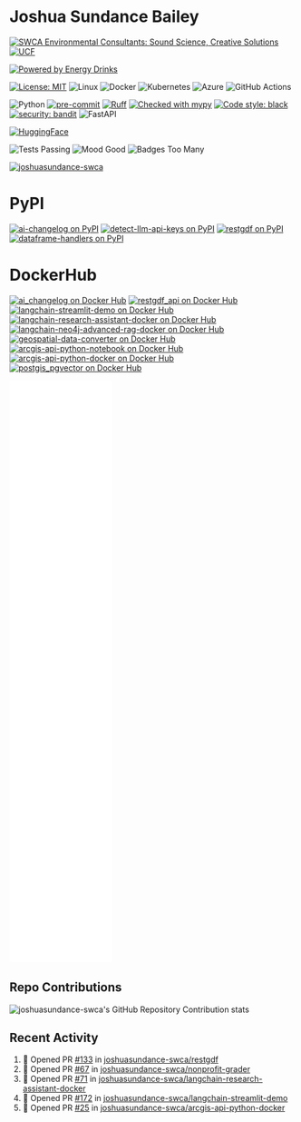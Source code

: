# Joshua Sundance Bailey

[![SWCA Environmental Consultants: Sound Science, Creative Solutions](https://img.shields.io/badge/Sound_Science-Creative_Solutions-blue)](https://swca.com/)
[![UCF](https://img.shields.io/badge/UCF-Knight-gold)](https://www.ucf.edu/)

[![Powered by Energy Drinks](https://forthebadge.com/images/badges/powered-by-energy-drinks.svg)](https://forthebadge.com)

[![License: MIT](https://img.shields.io/badge/License-MIT-yellow.svg)](https://opensource.org/licenses/MIT)
![Linux](https://img.shields.io/badge/Linux-FCC624?logo=linux&logoColor=black)
![Docker](https://img.shields.io/badge/docker-%230db7ed.svg?logo=docker&logoColor=white)
![Kubernetes](https://img.shields.io/badge/kubernetes-%23326ce5.svg?logo=kubernetes&logoColor=white)
![Azure](https://img.shields.io/badge/azure-%230072C6.svg?logo=microsoftazure&logoColor=white)
![GitHub Actions](https://img.shields.io/badge/github%20actions-%232671E5.svg?logo=githubactions&logoColor=white)

![Python](https://img.shields.io/badge/python-3670A0?logo=python&logoColor=ffdd54)
[![pre-commit](https://img.shields.io/badge/pre--commit-enabled-brightgreen?logo=pre-commit&logoColor=white)](https://github.com/pre-commit/pre-commit)
[![Ruff](https://img.shields.io/endpoint?url=https://raw.githubusercontent.com/charliermarsh/ruff/main/assets/badge/v1.json)](https://github.com/charliermarsh/ruff)
[![Checked with mypy](http://www.mypy-lang.org/static/mypy_badge.svg)](http://mypy-lang.org/)
[![Code style: black](https://img.shields.io/badge/code%20style-black-000000.svg)](https://github.com/psf/black)
[![security: bandit](https://img.shields.io/badge/security-bandit-yellow.svg)](https://github.com/PyCQA/bandit)
![FastAPI](https://img.shields.io/badge/FastAPI-005571?logo=fastapi)

[![HuggingFace](https://huggingface.co/datasets/huggingface/badges/resolve/main/powered-by-huggingface-light.svg)](https://huggingface.co/joshuasundance)

![Tests Passing](https://img.shields.io/badge/Tests-Passing-green?style=for-the-badge)
![Mood Good](https://img.shields.io/badge/Mood-Good-green?style=for-the-badge)
![Badges Too Many](https://img.shields.io/badge/Badges-Too_Many-red?style=for-the-badge)

<a href="https://github.com/ryo-ma/github-profile-trophy"><img src="https://github-profile-trophy.vercel.app/?username=joshuasundance-swca" alt="joshuasundance-swca" /></a>

# PyPI

[![ai-changelog on PyPI](https://img.shields.io/badge/dynamic/json?url=https%3A%2F%2Fpypi.org%2Fpypi%2Fai-changelog%2Fjson&query=%24.info.version&label=ai-changelog&logo=PyPI)](https://pypi.org/project/ai-changelog/)
[![detect-llm-api-keys on PyPI](https://img.shields.io/badge/dynamic/json?url=https%3A%2F%2Fpypi.org%2Fpypi%2Fdetect-llm-api-keys%2Fjson&query=%24.info.version&label=detect-llm-api-keys&logo=PyPI)](https://pypi.org/project/detect-llm-api-keys/)
[![restgdf on PyPI](https://img.shields.io/badge/dynamic/json?url=https%3A%2F%2Fpypi.org%2Fpypi%2Frestgdf%2Fjson&query=%24.info.version&label=restgdf&logo=PyPI)](https://pypi.org/project/restgdf/)
[![dataframe-handlers on PyPI](https://img.shields.io/badge/dynamic/json?url=https%3A%2F%2Fpypi.org%2Fpypi%2Fdataframe-handlers%2Fjson&query=%24.info.version&label=dataframe-handlers&logo=PyPI)](https://pypi.org/project/dataframe-handlers/)

# DockerHub

[![ai_changelog on Docker Hub](https://img.shields.io/docker/v/joshuasundance/ai_changelog?label=ai_changelog&logo=docker)](https://hub.docker.com/r/joshuasundance/ai_changelog)
[![restgdf_api on Docker Hub](https://img.shields.io/docker/v/joshuasundance/restgdf_api?label=restgdf_api&logo=docker)](https://hub.docker.com/r/joshuasundance/restgdf_api)
[![langchain-streamlit-demo on Docker Hub](https://img.shields.io/docker/v/joshuasundance/langchain-streamlit-demo?label=langchain-streamlit-demo&logo=docker)](https://hub.docker.com/r/joshuasundance/langchain-streamlit-demo)
[![langchain-research-assistant-docker on Docker Hub](https://img.shields.io/docker/v/joshuasundance/langchain-research-assistant-docker?label=langchain-research-assistant-docker&logo=docker)](https://hub.docker.com/r/joshuasundance/langchain-research-assistant-docker)
[![langchain-neo4j-advanced-rag-docker on Docker Hub](https://img.shields.io/docker/v/joshuasundance/langchain-neo4j-advanced-rag-docker?label=langchain-neo4j-advanced-rag-docker&logo=docker)](https://hub.docker.com/r/joshuasundance/langchain-neo4j-advanced-rag-docker)
[![geospatial-data-converter on Docker Hub](https://img.shields.io/docker/v/joshuasundance/geospatial-data-converter?label=geospatial-data-converter&logo=docker)](https://hub.docker.com/r/joshuasundance/geospatial-data-converter)
[![arcgis-api-python-notebook on Docker Hub](https://img.shields.io/docker/v/joshuasundance/arcgis-api-python-notebook?label=arcgis-api-python-notebook&logo=docker)](https://hub.docker.com/r/joshuasundance/arcgis-api-python-notebook)
[![arcgis-api-python-docker on Docker Hub](https://img.shields.io/docker/v/joshuasundance/arcgis-api-python-docker?label=arcgis-api-python-docker&logo=docker)](https://hub.docker.com/r/joshuasundance/arcgis-api-python-docker)
[![postgis_pgvector on Docker Hub](https://img.shields.io/docker/v/joshuasundance/postgis_pgvector?label=postgis_pgvector&logo=docker)](https://hub.docker.com/r/joshuasundance/postgis_pgvector)

![Metrics](/github-metrics.svg)

## Repo Contributions

![joshuasundance-swca's GitHub Repository Contribution stats](https://github-contributor-stats.vercel.app/api?username=joshuasundance-swca&combine_all_yearly_contributions=true&hide_title=true)

## Recent Activity

<!--START_SECTION:activity-->
1. 💪 Opened PR [#133](https://github.com/joshuasundance-swca/restgdf/pull/133) in [joshuasundance-swca/restgdf](https://github.com/joshuasundance-swca/restgdf)
2. 💪 Opened PR [#67](https://github.com/joshuasundance-swca/nonprofit-grader/pull/67) in [joshuasundance-swca/nonprofit-grader](https://github.com/joshuasundance-swca/nonprofit-grader)
3. 💪 Opened PR [#71](https://github.com/joshuasundance-swca/langchain-research-assistant-docker/pull/71) in [joshuasundance-swca/langchain-research-assistant-docker](https://github.com/joshuasundance-swca/langchain-research-assistant-docker)
4. 💪 Opened PR [#172](https://github.com/joshuasundance-swca/langchain-streamlit-demo/pull/172) in [joshuasundance-swca/langchain-streamlit-demo](https://github.com/joshuasundance-swca/langchain-streamlit-demo)
5. 💪 Opened PR [#25](https://github.com/joshuasundance-swca/arcgis-api-python-docker/pull/25) in [joshuasundance-swca/arcgis-api-python-docker](https://github.com/joshuasundance-swca/arcgis-api-python-docker)
<!--END_SECTION:activity-->
